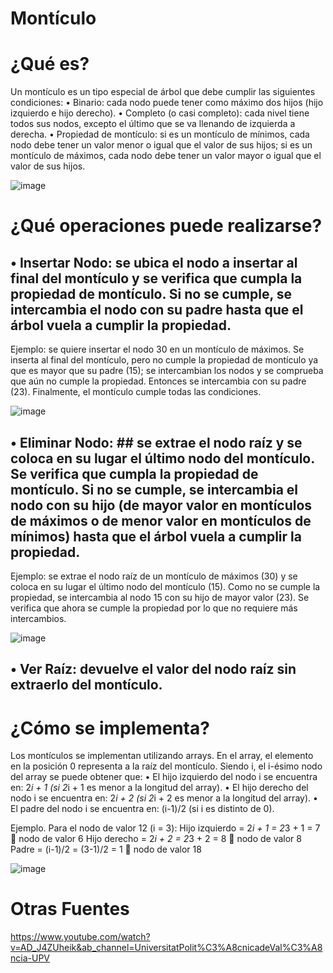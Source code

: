# Montículo
# ¿Qué es?
Un montículo es un tipo especial de árbol que debe cumplir las siguientes condiciones:
•	Binario: cada nodo puede tener como máximo dos hijos (hijo izquierdo e hijo derecho).
•	Completo (o casi completo): cada nivel tiene todos sus nodos, excepto el último que se va llenando de izquierda a derecha.
•	Propiedad de montículo: si es un montículo de mínimos, cada nodo debe tener un valor menor o igual que el valor de sus hijos; si es un montículo de máximos, cada nodo debe tener un valor mayor o igual que el valor de sus hijos.

![image](https://user-images.githubusercontent.com/70980802/124330659-470a4500-db64-11eb-81f1-e3ac4b94da0c.png)
 
# ¿Qué operaciones puede realizarse?
## •	Insertar Nodo: se ubica el nodo a insertar al final del montículo y se verifica que cumpla la propiedad de montículo. Si no se cumple, se intercambia el nodo con su padre hasta que el árbol vuela a cumplir la propiedad.
Ejemplo: se quiere insertar el nodo 30 en un montículo de máximos. Se inserta al final del montículo, pero no cumple la propiedad de montículo ya que es mayor que su padre (15); se intercambian los nodos y se comprueba que aún no cumple la propiedad. Entonces se intercambia con su padre (23). Finalmente, el montículo cumple todas las condiciones.
 
![image](https://user-images.githubusercontent.com/70980802/124330673-4d98bc80-db64-11eb-822c-9397a0a24cf7.png)

## •	Eliminar Nodo: ## se extrae el nodo raíz y se coloca en su lugar el último nodo del montículo. Se verifica que cumpla la propiedad de montículo. Si no se cumple, se intercambia el nodo con su hijo (de mayor valor en montículos de máximos o de menor valor en montículos de mínimos) hasta que el árbol vuela a cumplir la propiedad.
Ejemplo: se extrae el nodo raíz de un montículo de máximos (30) y se coloca en su lugar el último nodo del montículo (15). Como no se cumple la propiedad, se intercambia al nodo 15 con su hijo de mayor valor (23). Se verifica que ahora se cumple la propiedad por lo que no requiere más intercambios.

 ![image](https://user-images.githubusercontent.com/70980802/124330681-54bfca80-db64-11eb-868d-73f13a342ceb.png)

## •	Ver Raíz: devuelve el valor del nodo raíz sin extraerlo del montículo.
# ¿Cómo se implementa?
Los montículos se implementan utilizando arrays. En el array, el elemento en la posición 0 representa a la raíz del montículo.
Siendo i, el i-ésimo nodo del array se puede obtener que:
•	El hijo izquierdo del nodo i se encuentra en: 2*i + 1 (si 2*i + 1 es menor a la longitud del array).
•	El hijo derecho del nodo i se encuentra en: 2*i + 2 (si 2*i + 2 es menor a la longitud del array).
•	El padre del nodo i se encuentra en: (i-1)/2 (si i es distinto de 0).

Ejemplo. Para el nodo de valor 12 (i = 3):
Hijo izquierdo = 2*i + 1 = 2*3 + 1 = 7   nodo de valor 6
Hijo derecho = 2*i + 2 = 2*3 + 2 = 8   nodo de valor 8
Padre = (i-1)/2 = (3-1)/2 = 1   nodo de valor 18

 ![image](https://user-images.githubusercontent.com/70980802/124330691-58535180-db64-11eb-9eb6-35b59c42b138.png)

# Otras Fuentes
https://www.youtube.com/watch?v=AD_J4ZUheik&ab_channel=UniversitatPolit%C3%A8cnicadeVal%C3%A8ncia-UPV
